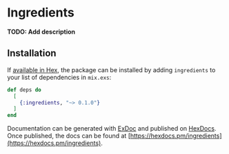# Ingredients

**TODO: Add description**

## Installation

If [available in Hex](https://hex.pm/docs/publish), the package can be installed
by adding `ingredients` to your list of dependencies in `mix.exs`:

```elixir
def deps do
  [
    {:ingredients, "~> 0.1.0"}
  ]
end
```

Documentation can be generated with [ExDoc](https://github.com/elixir-lang/ex_doc)
and published on [HexDocs](https://hexdocs.pm). Once published, the docs can
be found at [https://hexdocs.pm/ingredients](https://hexdocs.pm/ingredients).

